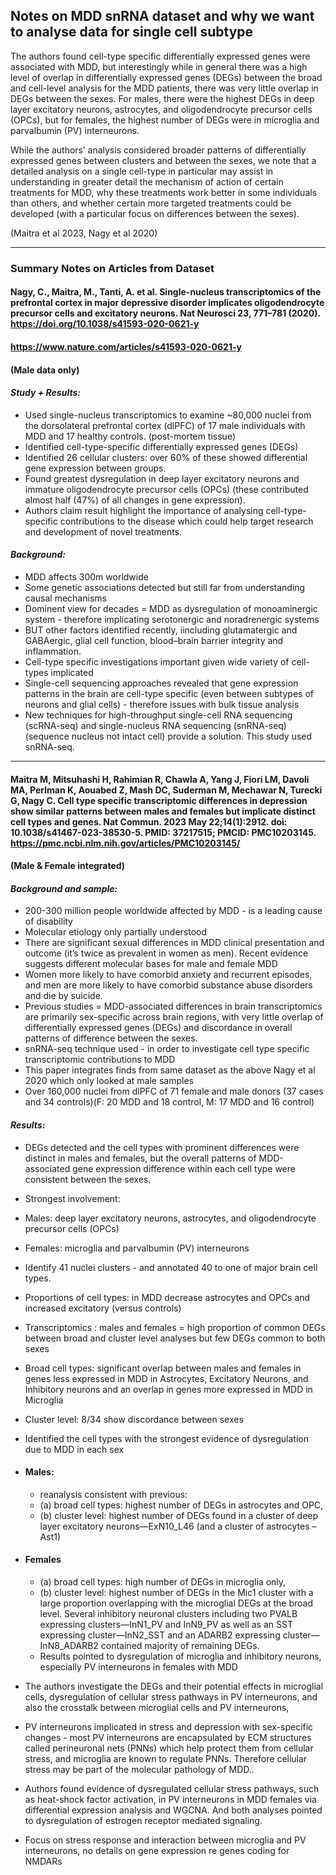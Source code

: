 ## Notes on MDD snRNA dataset and why we want to analyse data for single cell subtype

The authors found cell-type specific differentially expressed genes were associated with MDD, but interestingly while in general there was a high level of overlap in differentially expressed genes (DEGs) between the broad and cell-level analysis for the MDD patients, there was very little overlap in DEGs between the sexes. For males, there were the highest DEGs in deep layer excitatory neurons, astrocytes, and oligodendrocyte precursor cells (OPCs), but for females, the highest number of DEGs were in microglia and parvalbumin (PV) interneurons.

While the authors’ analysis considered broader patterns of differentially expressed genes between clusters and between the sexes, we note that a detailed analysis on a single cell-type in particular may assist in understanding in greater detail the mechanism of action of certain treatments for MDD, why these treatments work better in some individuals than others, and whether certain more targeted treatments could be developed (with a particular focus on differences between the sexes).

(Maitra et al 2023, Nagy et al 2020)

--- 

### Summary Notes on Articles from Dataset

#### Nagy, C., Maitra, M., Tanti, A. et al. Single-nucleus transcriptomics of the prefrontal cortex in major depressive disorder implicates oligodendrocyte precursor cells and excitatory neurons. Nat Neurosci 23, 771–781 (2020). https://doi.org/10.1038/s41593-020-0621-y
#### https://www.nature.com/articles/s41593-020-0621-y 
#### (Male data only)

#### _Study + Results:_

* Used single-nucleus transcriptomics to examine ~80,000 nuclei from the dorsolateral prefrontal cortex (dlPFC) of 17 male individuals with MDD and 17 healthy controls. (post-mortem tissue)
* Identified cell-type-specific differentially expressed genes (DEGs)
* Identified 26 cellular clusters: over 60% of these showed differential gene expression between groups.
* Found greatest dysregulation in deep layer excitatory neurons and immature oligodendrocyte precursor cells (OPCs) (these contributed almost half (47%) of all changes in gene expression). 
* Authors claim result highlight the importance of analysing cell-type-specific contributions to the disease which could help target research and development of novel treatments.
#### _Background:_
* MDD affects 300m worldwide
* Some genetic associations detected but still far from understanding causal mechanisms 
* Dominent view for decades = MDD as dysregulation of monoaminergic system - therefore implicating serotonergic and noradrenergic systems
* BUT other factors identified recently, iincluding glutamatergic and GABAergic, glial cell function, blood–brain barrier integrity and inflammation.
* Cell-type specific investigations important given wide variety of cell-types implicated
* Single-cell sequencing approaches revealed that gene expression patterns in the brain are cell-type specific (even between subtypes of neurons and glial cells) - therefore issues with bulk tissue analysis
* New techniques for high-throughput single-cell RNA sequencing (scRNA-seq) and single-nucleus RNA sequencing (snRNA-seq) (sequence nucleus not intact cell) provide a solution. This study used snRNA-seq.

---

#### Maitra M, Mitsuhashi H, Rahimian R, Chawla A, Yang J, Fiori LM, Davoli MA, Perlman K, Aouabed Z, Mash DC, Suderman M, Mechawar N, Turecki G, Nagy C. Cell type specific transcriptomic differences in depression show similar patterns between males and females but implicate distinct cell types and genes. Nat Commun. 2023 May 22;14(1):2912. doi: 10.1038/s41467-023-38530-5. PMID: 37217515; PMCID: PMC10203145. https://pmc.ncbi.nlm.nih.gov/articles/PMC10203145/ 
#### (Male & Female integrated)

#### _Background and sample:_

* 200-300 million people worldwide affected by MDD - is a leading cause of disability
* Molecular etiology only partially understood
* There are significant sexual differences in MDD clinical presentation and outcome (it’s twice as prevalent in women as men). Recent evidence suggests different molecular bases for male and female MDD
* Women more likely to have comorbid anxiety and recurrent episodes, and men are more likely to have comorbid substance abuse disorders and die by suicide.
* Previous studies = MDD-associated differences in brain transcriptomics are primarily sex-specific across brain regions, with very little overlap of differentially expressed genes (DEGs) and discordance in overall patterns of difference between the sexes.
* snRNA-seq technique used - in order to investigate cell type specific transcriptomic contributions to MDD 
* This paper integrates finds from same dataset as the above Nagy et al 2020 which only looked at male samples
* Over 160,000 nuclei from dlPFC of 71 female and male donors (37 cases and 34 controls)(F: 20 MDD and 18 control, M: 17 MDD and 16 control)

#### _Results:_

* DEGs detected and the cell types with prominent differences were distinct in males and females, but the overall patterns of MDD-associated gene expression difference within each cell type were consistent between the sexes. 
* Strongest involvement:
* Males: deep layer excitatory neurons, astrocytes, and oligodendrocyte precursor cells (OPCs)
* Females: microglia and parvalbumin (PV) interneurons
* Identify 41 nuclei clusters - and annotated 40 to one of major brain cell types.
* Proportions of cell types: in MDD decrease astrocytes and OPCs and increased excitatory (versus controls)
* Transcriptomics : males and females = high proportion of common DEGs between broad and cluster level analyses but few DEGs common to both sexes
* Broad cell types: significant overlap between males and females in genes less expressed in MDD in Astrocytes, Excitatory Neurons, and Inhibitory neurons and an overlap in genes more expressed in MDD in Microglia
* Cluster level: 8/34 show discordance between sexes
* Identified the cell types with the strongest evidence of dysregulation due to MDD in each sex
* #### Males:
    * reanalysis consistent with previous: 
    * (a)  broad cell types: highest number of DEGs in astrocytes and OPC,
    * (b) cluster level: highest number of DEGs found in a cluster of deep layer excitatory neurons—ExN10_L46 (and a cluster of astrocytes – Ast1)
* #### Females
    * (a) broad cell types: high number of DEGs in microglia only, 
    * (b) cluster level: highest number of DEGs in the Mic1 cluster with a large proportion overlapping with the microglial DEGs at the broad level. Several inhibitory neuronal clusters including two PVALB expressing clusters—InN1_PV and InN9_PV as well as an SST expressing cluster—InN2_SST and an ADARB2 expressing cluster—InN8_ADARB2 contained majority of remaining DEGs.
    * Results pointed to dysregulation of microglia and inhibitory neurons, especially PV interneurons in females with MDD
      
* The authors investigate the DEGs and their potential effects in microglial cells, dysregulation of cellular stress pathways in PV interneurons,  and also the crosstalk between microglial cells and PV interneurons, 
* PV interneurons implicated in stress and depression with sex-specific changes - most PV interneurons are encapsulated by ECM structures called perineuronal nets (PNNs) which help protect them from cellular stress, and microglia are known to regulate PNNs. Therefore cellular stress may be part of the molecular pathology of MDD..
* Authors found evidence of dysregulated cellular stress pathways, such as heat-shock factor activation, in PV interneurons in MDD females via differential expression analysis and WGCNA. And both analyses pointed to dysregulation of estrogen receptor mediated signaling. 
* Focus on stress response and interaction between microglia and PV interneurons, no details on gene expression re genes coding for NMDARs
